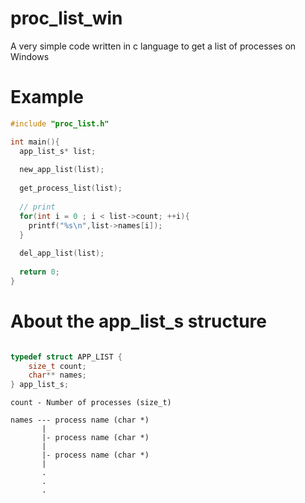 # proc_list_win
A very simple code written in c language to get a list of processes on Windows

# Example

``` c
#include "proc_list.h"

int main(){
  app_list_s* list;
  
  new_app_list(list);
  
  get_process_list(list);
  
  // print
  for(int i = 0 ; i < list->count; ++i){
    printf("%s\n",list->names[i]);
  }
 
  del_app_list(list);
  
  return 0;
}
```

# About the app_list_s structure


``` c

typedef struct APP_LIST {
    size_t count;
    char** names;
} app_list_s;

```

```
count - Number of processes (size_t)

names --- process name (char *)
       |
       |- process name (char *)
       |
       |- process name (char *)
       |
       .
       .
       .
```
